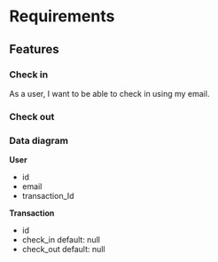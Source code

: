# Requirements


## Features

### Check in

As a user, I want to be able to check in using my email.

### Check out


### Data diagram

**User** 
- id
- email
- transaction_Id

**Transaction**
- id
- check_in default: null
- check_out default: null